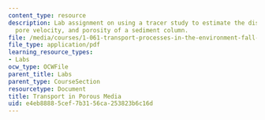 ```yaml
---
content_type: resource
description: Lab assignment on using a tracer study to estimate the dispersion coefficient,
  pore velocity, and porosity of a sediment column.
file: /media/courses/1-061-transport-processes-in-the-environment-fall-2008/e4eb88885cef7b3156ca253823b6c16d_lab4porous_media.pdf
file_type: application/pdf
learning_resource_types:
- Labs
ocw_type: OCWFile
parent_title: Labs
parent_type: CourseSection
resourcetype: Document
title: Transport in Porous Media
uid: e4eb8888-5cef-7b31-56ca-253823b6c16d
---
```

